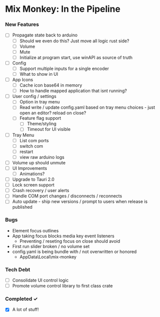 # Mix Monkey: In the Pipeline

### New Features

- [ ] Propagate state back to arduino
  - [ ] Should we even do this? Just move all logic rust side?
  - [ ] Volume
  - [ ] Mute
  - [ ] Initialize at program start, use winAPI as source of truth
- [ ] Config
  - [ ] Support multiple inputs for a single encoder
  - [ ] What to show in UI
- [ ] App Icons
  - [ ] Cache icon base64 in memory
  - [ ] How to handle mapped application that isnt running?
- [ ] User config / settings
  - [ ] Option in tray menu
  - [ ] Read write / update config.yaml based on tray menu choices - just open an editor? reload on close?
  - [ ] Feature flag support
    - [ ] Theme/styling
    - [ ] Timeout for UI visible
- [ ] Tray Menu
  - [ ] List com ports
  - [ ] switch com
  - [ ] restart
  - [ ] view raw arduino logs
- [ ] Volume up should unmute
- [ ] UI Improvements
  - [ ] Animations?
- [ ] Upgrade to Tauri 2.0
- [ ] Lock screen support
- [ ] Crash recovery / user alerts
- [ ] Handle COM port changes / disconnects / reconnects
- [ ] Auto update - ship new versions / prompt to users when release is published

### Bugs

- Element focus outlines
- App taking focus blocks media key event listeners
  - Preventing / reseting focus on close should avoid
- First run slider broken / no volume set
- config.yaml is being bundle with / not overwritten or honored
  - AppData\Local\mix-monkey

### Tech Debt

- [ ] Consolidate UI control logic
- [ ] Promote volume control library to first class crate

### Completed ✓

- [x] A lot of stuff!

